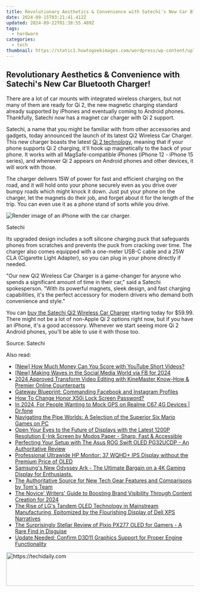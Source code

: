 ```yaml
---
title: Revolutionary Aesthetics & Convenience with Satechi's New Car Bluetooth Charger!
date: 2024-09-15T03:21:41.412Z
updated: 2024-09-22T01:38:55.489Z
tags:
  - hardware
categories:
  - tech
thumbnail: https://static1.howtogeekimages.com/wordpress/wp-content/uploads/2024/06/satechi-wireless-charger-qi2-hero.jpg
---
```


## Revolutionary Aesthetics & Convenience with Satechi's New Car Bluetooth Charger!

There are a lot of car mounts with integrated wireless chargers, but not many of them are ready for Qi 2, the new magnetic charging standard already supported by iPhones and eventually coming to Android phones. Thankfully, Satechi now has a magnet car charger with Qi 2 support.

 Satechi, a name that you might be familiar with from other accessories and gadgets, today announced the launch of its latest Qi2 Wireless Car Charger. This new charger boasts the latest [Qi 2 technology](https://youtube-zero.techidaily.com/ed-fake-following-fiasco-avoiding-illusory-supporters-in-social-media-space/), meaning that if your phone supports Qi 2 charging, it'll hook up magnetically to the back of your phone. It works with all MagSafe-compatible iPhones (iPhone 12 - iPhone 15 series), and whenever Qi 2 appears on Android phones and other devices, it will work with those.

 The charger delivers 15W of power for fast and efficient charging on the road, and it will hold onto your phone securely even as you drive over bumpy roads which might knock it down. Just put your phone on the charger, let the magnets do their job, and forget about it for the length of the trip. You can even use it as a phone stand of sorts while you drive.

![Render image of an iPhone with the car charger.](https://static1.howtogeekimages.com/wordpress/wp-content/uploads/2024/06/satechi-qi2-wireless-car-charger-lifestyle-06.jpg) 

Satechi 

 Its upgraded design includes a soft silicone charging puck that safeguards phones from scratches and prevents the puck from cracking over time. The charger also comes equipped with a one-meter USB-C cable and a 25W CLA (Cigarette Light Adapter), so you can plug in your phone directly if needed.

 "Our new Qi2 Wireless Car Charger is a game-changer for anyone who spends a significant amount of time in their car," said a Satechi spokesperson. "With its powerful magnets, sleek design, and fast charging capabilities, it's the perfect accessory for modern drivers who demand both convenience and style."

 You can [buy the Satechi Qi2 Wireless Car Charger](https://satechi.net/products/qi2-wireless-car-charger) starting today for $59.99\. There might not be a lot of non-Apple Qi 2 options right now, but if you have an iPhone, it's a good accessory. Whenever we start seeing more Qi 2 Android phones, you'll be able to use it with those too.

 Source: Satechi

<ins class="adsbygoogle"
     style="display:block"
     data-ad-format="autorelaxed"
     data-ad-client="ca-pub-7571918770474297"
     data-ad-slot="1223367746"></ins>

<ins class="adsbygoogle"
     style="display:block"
     data-ad-client="ca-pub-7571918770474297"
     data-ad-slot="8358498916"
     data-ad-format="auto"
     data-full-width-responsive="true"></ins>

<span class="atpl-alsoreadstyle">Also read:</span>
<div><ul>
<li><a href="https://youtube-sure.techidaily.com/ow-much-money-can-you-score-with-youtube-short-videos/"><u>[New] How Much Money Can You Score with YouTube Short Videos?</u></a></li>
<li><a href="https://facebook-videos.techidaily.com/new-making-waves-in-the-social-media-world-via-fb-for-2024/"><u>[New] Making Waves in the Social Media World via FB for 2024</u></a></li>
<li><a href="https://fox-cloud.techidaily.com/2024-approved-transform-video-editing-with-kinemaster-know-how-and-premier-online-counterparts/"><u>2024 Approved Transform Video Editing with KineMaster Know-How & Premier Online Counterparts</u></a></li>
<li><a href="https://facebook.techidaily.com/gateway-blueprint-commanding-facebook-and-instagram-profiles/"><u>Gateway Blueprint: Commanding Facebook and Instagram Profiles</u></a></li>
<li><a href="https://unlock-android.techidaily.com/how-to-change-honor-x50i-lock-screen-password-by-drfone-android/"><u>How To Change Honor X50i Lock Screen Password?</u></a></li>
<li><a href="https://android-location.techidaily.com/in-2024-for-people-wanting-to-mock-gps-on-realme-c67-4g-devices-drfone-by-drfone-virtual/"><u>In 2024, For People Wanting to Mock GPS on Realme C67 4G Devices | Dr.fone</u></a></li>
<li><a href="https://tech-renaissance.techidaily.com/navigating-the-pipe-worlds-a-selection-of-the-superior-six-mario-games-on-pc/"><u>Navigating the Pipe Worlds: A Selection of the Superior Six Mario Games on PC</u></a></li>
<li><a href="https://hardware-tips.techidaily.com/open-your-eyes-to-the-future-of-displays-with-the-latest-1200p-resolution-e-ink-screen-by-modos-paper-sharp-fast-and-accessible/"><u>Open Your Eyes to the Future of Displays with the Latest 1200P Resolution E-Ink Screen by Modos Paper - Sharp, Fast & Accessible</u></a></li>
<li><a href="https://hardware-tips.techidaily.com/perfecting-your-setup-with-the-asus-rog-swift-oled-pg32ucdp-an-authoritative-review/"><u>Perfecting Your Setup with The Asus ROG Swift OLED PG32UCDP - An Authoritative Review</u></a></li>
<li><a href="https://hardware-tips.techidaily.com/professional-ultrawide-hp-monitor-37-wqhdplus-ips-display-without-the-premium-price-of-oled/"><u>Professional Ultrawide HP Monitor: 37 WQHD+ IPS Display without the Premium Price of OLED</u></a></li>
<li><a href="https://hardware-tips.techidaily.com/samsungs-new-odyssey-ark-the-ultimate-bargain-on-a-4k-gaming-display-for-enthusiasts/"><u>Samsung's New Odyssey Ark - The Ultimate Bargain on a 4K Gaming Display for Enthusiasts.</u></a></li>
<li><a href="https://hardware-tips.techidaily.com/the-authoritative-source-for-new-tech-gear-features-and-comparisons-by-toms-team/"><u>The Authoritative Source for New Tech Gear Features and Comparisons by Tom's Team</u></a></li>
<li><a href="https://some-skills.techidaily.com/the-novice-writers-guide-to-boosting-brand-visibility-through-content-creation-for-2024/"><u>The Novice' Writers' Guide to Boosting Brand Visibility Through Content Creation for 2024</u></a></li>
<li><a href="https://hardware-tips.techidaily.com/the-rise-of-lgs-tandem-oled-technology-in-mainstream-manufacturing-epitomized-by-the-flourishing-display-of-dell-xps-narratives/"><u>The Rise of LG's Tandem OLED Technology in Mainstream Manufacturing, Epitomized by the Flourishing Display of Dell XPS Narratives</u></a></li>
<li><a href="https://hardware-tips.techidaily.com/the-surprisingly-stellar-review-of-pixio-px277-oled-for-gamers-a-rare-find-in-disguise/"><u>The Surprisingly Stellar Review of Pixio PX277 OLED for Gamers - A Rare Find in Disguise</u></a></li>
<li><a href="https://win-howtos.techidaily.com/update-needed-confirm-d3d11-graphics-support-for-proper-engine-functionality/"><u>Update Needed: Confirm D3D11 Graphics Support for Proper Engine Functionality</u></a></li>
</ul></div>

<!-- affiliate ads begin -->
<a href="https://aligracehair.sjv.io/c/5597632/2080347/19272" target="_top" id="2080347">
  <img src="//a.impactradius-go.com/display-ad/19272-2080347" border="0" alt="https://techidaily.com" width="728" height="90"/>
</a>
<img height="0" width="0" src="https://aligracehair.sjv.io/i/5597632/2080347/19272" style="position:absolute;visibility:hidden;" border="0" />
<!-- affiliate ads end -->

